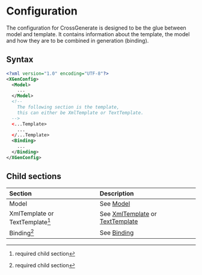 # Configuration

The configuration for CrossGenerate is designed to be the glue between model and template. It contains information about the template, the model and how they are to be combined in generation (binding).

## Syntax

``` xml
<?xml version="1.0" encoding="UTF-8"?>
<XGenConfig>
  <Model>
    ...
  </Model>
  <!--
    The following section is the template,
    this can either be XmlTemplate or TextTemplate.
  -->
  <...Template>
    ...
  </...Template>
  <Binding>
    ...
  </Binding>
</XGenConfig>
```

## Child sections
| Section                             | Description |
|:---                                 |:--- |
| Model                               | See [Model](./Model) |
| XmlTemplate or TextTemplate[^1]     | See [XmlTemplate](./Template/XmlTemplate) or [TextTemplate](./Template/TextTemplate) |
| Binding[^1]                         | See [Binding](./Binding) |


[comment]: Footnotes
[^1]: required child section
